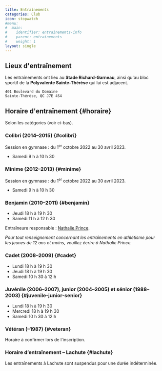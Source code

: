 ```yaml
---
title: Entraînements
categories: Club
icon: stopwatch
#menu:
#  main:
#    identifier: entrainements-info
#    parent: entrainements
#    weight: 1
layout: single
---
```


## <span class="icon icon-map"></span> Lieux d'entraînement

Les entraînements ont lieu au **Stade Richard-Garneau**, ainsi qu'au bloc sportif de la **Polyvalente Sainte-Thérèse** qui lui est adjacent.

```
401 Boulevard du Domaine  
Sainte-Thérèse, QC J7E 4S4
```

<!--
Dans le but d'alléger les plateaux sportifs de la polyvalente durant la session d'hiver, certains entraînements des athlètes de catégorie **juvénile et plus vieux** peuvent se donner à l'**école Saint-Pierre**.

```
201 Rue Saint-Pierre  
Sainte-Thérèse, QC J7E 2S3
```

<em class="badge badge-primary">Nouveau!</em> Club satellite à **Lachute** : les entraînements ont lieu sur la piste d’athlétisme de la **Polyvalente Lavigne**.

```
452 Avenue d’Argenteuil  
Lachute, Quebec J8H 1W9
```
-->

## <span class="icon icon-stopwatch"></span> Horaire d'entraînement {#horaire}

Selon les catégories (voir ci-bas).

### Colibri (2014–2015) {#colibri}

Session en gymnase : du 1<sup>er</sup> octobre 2022 au 30 avril 2023.

- Samedi 9 h à 10 h 30

### Minime (2012–2013) {#minime}

Session en gymnase : du 1<sup>er</sup> octobre 2022 au 30 avril 2023.

- Samedi 9 h à 10 h 30

### Benjamin (2010–2011) {#benjamin}

- Jeudi 18 h à 19 h 30
- Samedi 11 h à 12 h 30

Entraîneure responsable : [Nathalie Prince](/club/entraineurs/nathalie-prince/). 

_Pour tout renseignement concernant les entraînements en athlétisme pour les jeunes de 12 ans et moins, veuillez écrire à Nathalie Prince._

### Cadet (2008–2009) {#cadet}

- Lundi 18 h à 19 h 30
- Jeudi 18 h à 19 h 30
- Samedi 10 h 30 à 12 h

<!--Consultez le [calendrier](cadets) pour les cadets.-->

### Juvénile (2006–2007), junior (2004–2005) et sénior (1988–2003) {#juvenile-junior-senior}

- Lundi 18 h à 19 h 30
- Mercredi 18 h à 19 h 30
- Samedi 10 h 30 à 12 h

### Vétéran (–1987) {#veteran}

Horaire à confirmer lors de l'inscription.

<!--

### Demi-fond (cadet, juvénile et plus vieux) {#demi-fond}

Les athlètes de catégorie **cadette** et **juvénile** peuvent suivre la planification spécialisée pour le demi-fond.

- Lundi 18 h à 19 h 30
- Mercredi 18 h à 19 h 30
- Samedi 10 h 30 à 12 h

Consultez le [calendrier](demi-fond) pour les entraînements de demi-fond.

Entraîneurs responsables :

- 
-->


### Horaire d’entraînement – Lachute {#lachute}

Les entraînements à Lachute sont suspendus pour une durée indéterminée.

